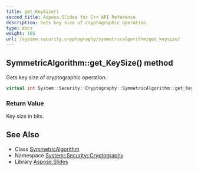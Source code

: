 ```yaml
---
title: get_KeySize()
second_title: Aspose.Slides for C++ API Reference
description: Gets key size of cryptographic operation.
type: docs
weight: 105
url: /system.security.cryptography/symmetricalgorithm/get_keysize/
---
```

## SymmetricAlgorithm::get_KeySize() method


Gets key size of cryptographic operation.

```cpp
virtual int System::Security::Cryptography::SymmetricAlgorithm::get_KeySize()
```


### Return Value

Key size in bits.

## See Also

* Class [SymmetricAlgorithm](../)
* Namespace [System::Security::Cryptography](../../)
* Library [Aspose.Slides](../../../)